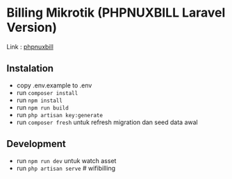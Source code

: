 # Billing Mikrotik (PHPNUXBILL Laravel Version)
Link : [phpnuxbill](https://github.com/hotspotbilling/phpnuxbill)
## Instalation
- copy .env.example to .env
- run `composer install`
- run `npm install`
- run `npm run build`
- run `php artisan key:generate`
- run `composer fresh` untuk refresh migration dan seed data awal

## Development
- run `npm run dev` untuk watch asset
- run `php artisan serve`
#   w i f i b i l l i n g  
 